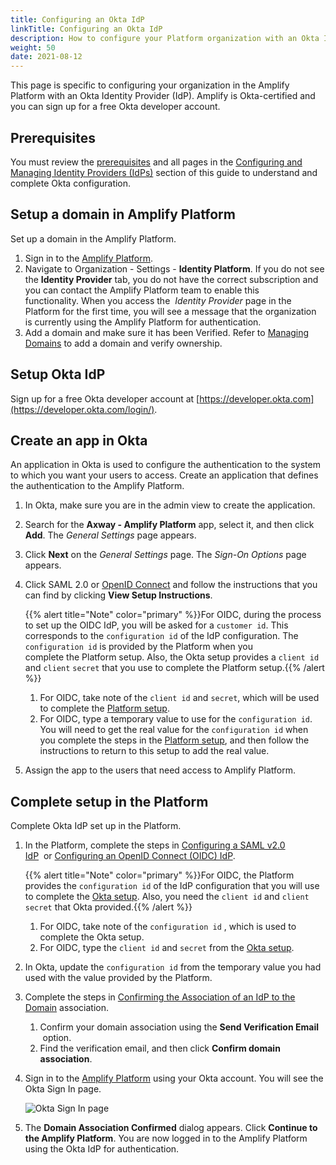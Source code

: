 ```yaml
---
title: Configuring an Okta IdP
linkTitle: Configuring an Okta IdP
description: How to configure your Platform organization with an Okta Identity Provider for authentication.
weight: 50
date: 2021-08-12
---
```


This page is specific to configuring your organization in the Amplify Platform with an Okta Identity Provider (IdP). Amplify is Okta-certified and you can sign up for a free Okta developer account.

## Prerequisites

You must review the [prerequisites](/docs/management_guide/configuring_and_managing_identity_providers/getting_started_with_identity_providers/#prerequisites) and all pages in the [Configuring and Managing Identity Providers (IdPs)](/docs/management_guide/configuring_and_managing_identity_providers/) section of this guide to understand and complete Okta configuration.

## Setup a domain in Amplify Platform

Set up a domain in the Amplify Platform.

1. Sign in to the [Amplify Platform](https://platform.axway.com/).
2. Navigate to Organization - Settings - **Identity Platform**. If you do not see the **Identity Provider** tab, you do not have the correct subscription and you can contact the Amplify Platform team to enable this functionality. When you access the  _Identity Provider_ page in the Platform for the first time, you will see a message that the organization is currently using the Amplify Platform for authentication.
3. Add a domain and make sure it has been Verified. Refer to [Managing Domains](/docs/management_guide/configuring_and_managing_identity_providers/managing_domains/) to add a domain and verify ownership.

## Setup Okta IdP

Sign up for a free Okta developer account at [https://developer.okta.com](https://developer.okta.com/login/).

## Create an app in Okta

An application in Okta is used to configure the authentication to the system to which you want your users to access. Create an application that defines the authentication to the Amplify Platform.

1. In Okta, make sure you are in the admin view to create the application.
2. Search for the **Axway - Amplify Platform** app, select it, and then click **Add**. The _General Settings_ page appears.
3. Click **Next** on the _General Settings_ page. The _Sign-On Options_ page appears.
4. Click SAML 2.0 or [OpenID Connect](https://devblog.axway.com/apis/understand-your-api-security-need-oauth-or-openid-connect/) and follow the instructions that you can find by clicking **View Setup Instructions**.

    {{% alert title="Note" color="primary" %}}For OIDC, during the process to set up the OIDC IdP, you will be asked for a `customer id`. This corresponds to the `configuration id` of the IdP configuration. The `configuration id` is provided by the Platform when you complete the Platform setup. Also, the Okta setup provides a `client id` and `client` `secret` that you use to complete the Platform setup.{{% /alert %}}

    1. For OIDC, take note of the `client id` and `secret`, which will be used to complete the [Platform setup](#complete-setup-in-the-platform).
    2. For OIDC, type a temporary value to use for the `configuration id`. You will need to get the real value for the `configuration id` when you complete the steps in the [Platform setup](#complete-setup-in-the-platform), and then follow the instructions to return to this setup to add the real value.

5. Assign the app to the users that need access to Amplify Platform.

## Complete setup in the Platform

Complete Okta IdP set up in the Platform.

1. In the Platform, complete the steps in [Configuring a SAML v2.0 IdP](/docs/management_guide/configuring_and_managing_identity_providers/managing_identity_provider_configuration/configuring_a_saml_v2.0_idp/)  or [Configuring an OpenID Connect (OIDC) IdP](/docs/management_guide/configuring_and_managing_identity_providers/managing_identity_provider_configuration/configuring_an_openid_connect_idp/).

    {{% alert title="Note" color="primary" %}}For OIDC, the Platform provides the `configuration id` of the IdP configuration that you will use to complete the [Okta setup](#create-an-app-in-okta). Also, you need the `client id` and `client secret` that Okta provided.{{% /alert %}}

    1. For OIDC, take note of the `configuration id` , which is used to complete the Okta setup.
    2. For OIDC, type the `client id` and `secret` from the [Okta setup](#create-an-app-in-okta).
2. In Okta, update the `configuration id` from the temporary value you had used with the value provided by the Platform.
3. Complete the steps in [Confirming the Association of an IdP to the Domain](/docs/management_guide/configuring_and_managing_identity_providers/enabling_identity_provider_configuration/confirming_the_association_of_an_idp_to_the_domain/) association.
    1. Confirm your domain association using the **Send Verification Email**  option.
    2. Find the verification email, and then click **Confirm domain association**.
4. Sign in to the [Amplify Platform](https://platform.axway.com/) using your Okta account. You will see the Okta Sign In page.

    ![Okta Sign In page](/Images/okta_sign_in.png)
5. The **Domain Association Confirmed** dialog appears. Click **Continue to the Amplify Platform**.
    You are now logged in to the Amplify Platform using the Okta IdP for authentication.
